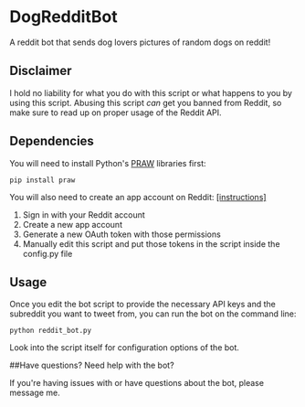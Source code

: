 # DogRedditBot
A reddit bot that sends dog lovers pictures of random dogs on reddit!

## Disclaimer

I hold no liability for what you do with this script or what happens to you by using this script. Abusing this script *can* get you banned from Reddit, so make sure to read up on proper usage of the Reddit API.

## Dependencies

You will need to install Python's [PRAW](https://praw.readthedocs.org/en/) libraries first:

    pip install praw
    
You will also need to create an app account on Reddit: [[instructions]](https://www.reddit.com/dev/api)

1. Sign in with your Reddit account
2. Create a new app account
4. Generate a new OAuth token with those permissions
5. Manually edit this script and put those tokens in the script inside the config.py file

## Usage

Once you edit the bot script to provide the necessary API keys and the subreddit you want to tweet from, you can run the bot on the command line:

    python reddit_bot.py
 
Look into the script itself for configuration options of the bot.

##Have questions? Need help with the bot?

If you're having issues with or have questions about the bot, please message me.
